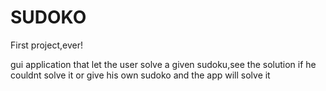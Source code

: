 # SUDOKO
First project,ever!

gui application that let the user solve a given sudoku,see the solution if he couldnt solve it 
or give his own sudoko and the app will solve it
